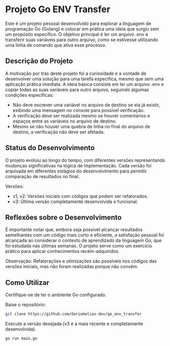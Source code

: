 # Projeto Go ENV Transfer

Este é um projeto pessoal desenvolvido para explorar a linguagem de programação Go (Golang) e colocar em prática uma ideia que surgiu sem um propósito específico. O objetivo principal é ler um arquivo .env e transferir suas variáveis para outro arquivo, como se estivesse utilizando uma linha de comando que ativa esse processo.

## Descrição do Projeto

A motivação por trás deste projeto foi a curiosidade e a vontade de desenvolver uma solução para uma tarefa específica, mesmo que sem uma aplicação prática imediata. A ideia básica consiste em ler um arquivo .env e copiar todas as suas variáveis para outro arquivo, seguindo algumas condições específicas:

- Não deve escrever uma variável no arquivo de destino se ela já existir, exibindo uma mensagem no console para possível verificação.
- A verificação deve ser realizada mesmo se houver comentários e espaços entre as variáveis no arquivo de destino.
- Mesmo se não houver uma quebra de linha no final do arquivo de destino, a verificação não deve ser afetada.

## Status do Desenvolvimento

O projeto evoluiu ao longo do tempo, com diferentes versões representando mudanças significativas na lógica de implementação. Cada versão foi arquivada em diferentes estágios do desenvolvimento para permitir comparação de resultados no final.

Versões:

- v1, v2: Versões iniciais com códigos que podem ser refatorados.
- v3: Última versão completamente desenvolvida e funcional.

## Reflexões sobre o Desenvolvimento

É importante notar que, embora seja possível alcançar resultados semelhantes com um código mais curto e eficiente, a satisfação pessoal foi alcançada ao considerar o contexto de aprendizado da linguagem Go, que foi estudada nas últimas semanas. O projeto serve como um exercício prático para aplicar conhecimentos recém-adquiridos.

Observação: Refatorações e otimizações são possíveis nos códigos das versões iniciais, mas não foram realizadas porque não convém.

## Como Utilizar

Certifique-se de ter o ambiente Go configurado.

Baixe o repositório:

```bash
git clone https://github.com/dariomatias-dev/go_env_transfer
```

Execute a versão desejada (v3 é a mais recente e completamente desenvolvida).

```bash
go run main.go
```
